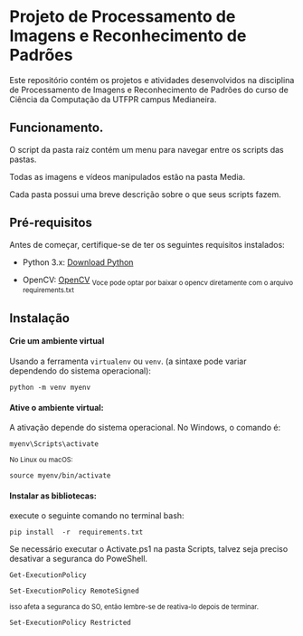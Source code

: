 # Projeto de Processamento de Imagens e Reconhecimento de Padrões

Este repositório contém os projetos e atividades desenvolvidos na disciplina de Processamento de Imagens e Reconhecimento de Padrões do curso de Ciência da Computação da UTFPR campus Medianeira.

## Funcionamento.
O script da pasta raiz contém um menu para navegar entre os scripts das pastas.

Todas as imagens e vídeos manipulados estão na pasta Media.

Cada pasta possui uma breve descrição sobre o que seus scripts fazem.


## Pré-requisitos

Antes de começar, certifique-se de ter os seguintes requisitos instalados:

- Python 3.x: [Download Python](https://www.python.org/downloads/)

- OpenCV: [OpenCV](https://opencv.org/)
<sub>Voce pode optar por baixar o opencv diretamente com o arquivo requirements.txt</sub>

## Instalação

#### Crie um ambiente virtual
Usando a ferramenta `virtualenv` ou `venv`. (a sintaxe pode variar dependendo do sistema operacional):

`python -m venv myenv`

#### Ative o ambiente virtual:
A ativação depende do sistema operacional. No Windows, o comando é:

`myenv\Scripts\activate`

<sub>No Linux ou macOS:</sub>

 `source myenv/bin/activate`
 
 #### Instalar as bibliotecas:
 
execute o seguinte comando no terminal bash:

`pip install  -r  requirements.txt`

Se necessário  executar  o  Activate.ps1  na  pasta  Scripts,  talvez  seja  preciso  desativar  a  seguranca  do  PoweShell.

`Get-ExecutionPolicy`

`Set-ExecutionPolicy RemoteSigned`

<sub>isso afeta  a  seguranca  do  SO,  então  lembre-se  de  reativa-lo  depois  de  terminar.</sub>

`Set-ExecutionPolicy Restricted`

